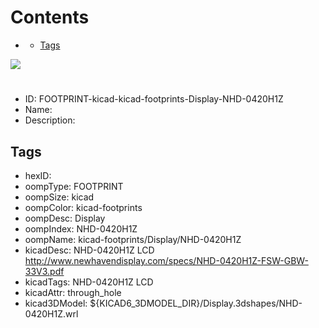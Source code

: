 



Contents
========

* [](#)
	* [Tags](#tags)
  
![][im]
# 

- ID: FOOTPRINT-kicad-kicad-footprints-Display-NHD-0420H1Z
- Name: 
- Description: 

## Tags

- hexID: 
- oompType: FOOTPRINT
- oompSize: kicad
- oompColor: kicad-footprints
- oompDesc: Display
- oompIndex: NHD-0420H1Z
- oompName: kicad-footprints/Display/NHD-0420H1Z
- kicadDesc: NHD-0420H1Z LCD http://www.newhavendisplay.com/specs/NHD-0420H1Z-FSW-GBW-33V3.pdf
- kicadTags: NHD-0420H1Z LCD
- kicadAttr: through_hole
- kicad3DModel: ${KICAD6_3DMODEL_DIR}/Display.3dshapes/NHD-0420H1Z.wrl



[im]: image.png
